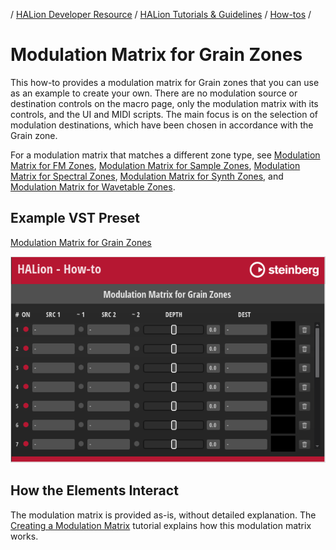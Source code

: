 / [HALion Developer Resource](../../HALion-Developer-Resource.md) / [HALion Tutorials & Guidelines](./HALion-Tutorials-Guidelines.md) / [How-tos](./How-tos.md) /

# Modulation Matrix for Grain Zones

This how-to provides a modulation matrix for Grain zones that you can use as an example to create your own. There are no modulation source or destination controls on the macro page, only the modulation matrix with its controls, and the UI and MIDI scripts. The main focus is on the selection of modulation destinations, which have been chosen in accordance with the Grain zone.

For a modulation matrix that matches a different zone type, see [Modulation Matrix for FM Zones](./Modulation-Matrix-for-FM-Zones.md), [Modulation Matrix for Sample Zones](./Modulation-Matrix-for-Sample-Zones.md), [Modulation Matrix for Spectral Zones](./Modulation-Matrix-for-Spectral-Zones.md), [Modulation Matrix for Synth Zones](./Modulation-Matrix-for-Synth-Zones.md), and [Modulation Matrix for Wavetable Zones](./Modulation-Matrix-for-Wavetable-Zones.md).

## Example VST Preset

[Modulation Matrix for Grain Zones](../vstpresets/Modulation%20Matrix%20for%20Grain%20Zones.vstpreset)

![Modulation Matrix for Grain Zones](../images/Modulation-Matrix-for-Grain-Zones.png)

## How the Elements Interact

The modulation matrix is provided as-is, without detailed explanation. The [Creating a Modulation Matrix](./Creating-a-Modulation-Matrix.md) tutorial explains how this modulation matrix works.